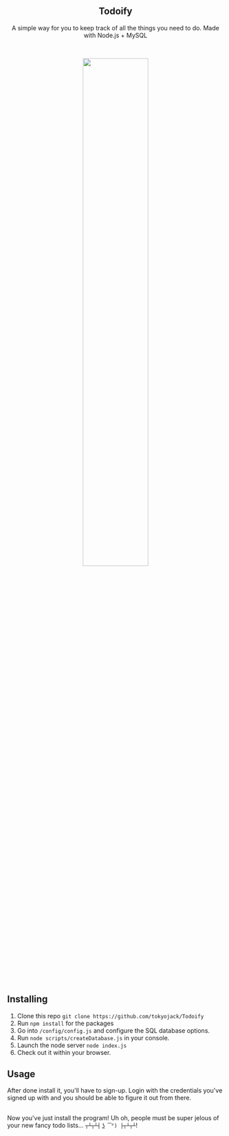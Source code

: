 <h2  align="center">Todoify</h2>
<p  align="center">A simple way for you to keep track of all the things you need to do. Made with Node.js + MySQL</p>

<br/>

<p align="center">
  <img src="https://i.imgur.com/N73JqWE.png" width="55%" height="55%"/>
</p>

## Installing

1. Clone this repo ```git clone https://github.com/tokyojack/Todoify```
2. Run ```npm install``` for the packages
3. Go into ```/config/config.js``` and configure the SQL database options.
4. Run ```node scripts/createDatabase.js``` in your console.
5. Launch the node server ```node index.js```
6. Check out it within your browser.

## Usage

After done install it, you'll have to sign-up. Login with the credentials you've signed up with and you
should be able to figure it out from there.

##

Now you've just install the program! Uh oh, people must be super jelous of your new fancy todo lists... ```┬┴┬┴┤ ͜ʖ ͡°) ├┬┴┬┴```!
